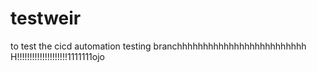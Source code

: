 # testweir
to test the cicd automation
testing
branchhhhhhhhhhhhhhhhhhhhhhhhh
H!!!!!!!!!!!!!!!!!!!!1111111ojo
